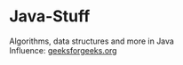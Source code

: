 # Java-Stuff
Algorithms, data structures and more in Java<br/>
Influence: [geeksforgeeks.org](http://geeksforgeeks.org)
